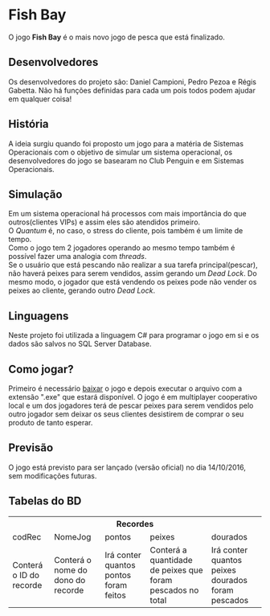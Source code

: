 # Fish Bay
O jogo **Fish Bay** é o mais novo jogo de pesca que está finalizado.

## Desenvolvedores
Os desenvolvedores do projeto são: Daniel Campioni, Pedro Pezoa e Régis Gabetta. Não há funções definidas para cada um pois todos podem ajudar em qualquer coisa!

## História
A ideia surgiu quando foi proposto um jogo para a matéria de Sistemas Operacionais com o objetivo de simular um sistema operacional, os desenvolvedores do jogo se basearam no Club Penguin e em Sistemas Operacionais.

## Simulação
Em um sistema operacional há processos com mais importância do que outros(clientes VIPs) e assim eles são atendidos primeiro.<br>
O <i>Quantum</i> é, no caso, o stress do cliente, pois também é um limite de tempo.<br>
Como o jogo tem 2 jogadores operando ao mesmo tempo também é possível fazer uma analogia com <i>threads</i>.<br>
Se o usuário que está pescando não realizar a sua tarefa principal(pescar), não haverá peixes para serem vendidos, assim gerando um <i>Dead Lock</i>. Do mesmo modo, o jogador que está vendendo os peixes pode não vender os peixes ao cliente, gerando outro <i>Dead Lock</i>.

## Linguagens
Neste projeto foi utilizada a linguagem C# para programar o jogo em si e os dados são salvos no SQL Server Database.

## Como jogar?
Primeiro é necessário [baixar](https://github.com/CampioniMan/FishBay/archive/dev.zip) o jogo e depois executar o arquivo com a extensão ".exe" que estará disponível.
O jogo é em multiplayer cooperativo local e um dos jogadores terá de pescar peixes para serem vendidos pelo outro jogador sem deixar os seus clientes desistirem de comprar o seu produto de tanto esperar.

## Previsão
O jogo está previsto para ser lançado (versão oficial) no dia 14/10/2016, sem modificações futuras.

## Tabelas do BD

<table>
  <tr>
    <th colspan="5">Recordes</th>
  </tr>
  <tr>
    <td>codRec</td>
    <td>NomeJog</td>
    <td>pontos</td>
    <td>peixes</td>
    <td>dourados</td>
  </tr>
  <tr>
    <td>Conterá o ID do recorde</td>
    <td>Conterá o nome do dono do recorde</td>
    <td>Irá conter quantos pontos foram feitos</td>
    <td>Conterá a quantidade de peixes que foram pescados no total</td>
    <td>Irá conter quantos peixes dourados foram pescados</td>
  </tr>
</table>
